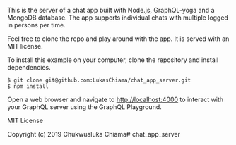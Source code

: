 This is the server of a chat app built with Node.js, GraphQL-yoga and a MongoDB database. The app supports individual chats with multiple logged in persons per time.

Feel free to clone the repo and play around with the app. It is served with an MIT license.

To install this example on your computer, clone the repository and install dependencies.

```
$ git clone git@github.com:LukasChiama/chat_app_server.git
$ npm install
```
Open a web browser and navigate to [http://localhost:4000](http://localhost:4000) to interact with your GraphQL server using the GraphQL Playground.

MIT License

Copyright (c) 2019 Chukwualuka Chiama# chat_app_server
